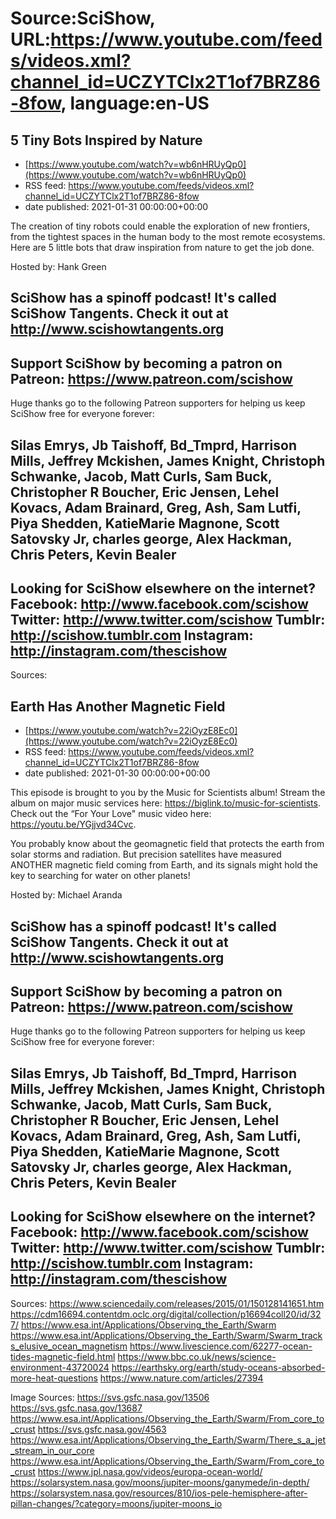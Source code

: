 # Source:SciShow, URL:https://www.youtube.com/feeds/videos.xml?channel_id=UCZYTClx2T1of7BRZ86-8fow, language:en-US

## 5 Tiny Bots Inspired by Nature
 - [https://www.youtube.com/watch?v=wb6nHRUyQp0](https://www.youtube.com/watch?v=wb6nHRUyQp0)
 - RSS feed: https://www.youtube.com/feeds/videos.xml?channel_id=UCZYTClx2T1of7BRZ86-8fow
 - date published: 2021-01-31 00:00:00+00:00

The creation of tiny robots could enable the exploration of new frontiers, from the tightest spaces in the human body to the most remote ecosystems.  Here are 5 little bots that draw inspiration from nature to get the job done.

Hosted by: Hank Green

SciShow has a spinoff podcast! It's called SciShow Tangents. Check it out at http://www.scishowtangents.org
----------
Support SciShow by becoming a patron on Patreon: https://www.patreon.com/scishow
----------
Huge thanks go to the following Patreon supporters for helping us keep SciShow free for everyone forever:

Silas Emrys, Jb Taishoff, Bd_Tmprd, Harrison Mills, Jeffrey Mckishen, James Knight, Christoph Schwanke, Jacob, Matt Curls, Sam Buck, Christopher R Boucher, Eric Jensen, Lehel Kovacs, Adam Brainard, Greg, Ash, Sam Lutfi, Piya Shedden, KatieMarie Magnone, Scott Satovsky Jr, charles george, Alex Hackman, Chris Peters, Kevin Bealer
----------
Looking for SciShow elsewhere on the internet?
Facebook: http://www.facebook.com/scishow
Twitter: http://www.twitter.com/scishow
Tumblr: http://scishow.tumblr.com
Instagram: http://instagram.com/thescishow
----------
Sources:

## Earth Has Another Magnetic Field
 - [https://www.youtube.com/watch?v=22iOyzE8Ec0](https://www.youtube.com/watch?v=22iOyzE8Ec0)
 - RSS feed: https://www.youtube.com/feeds/videos.xml?channel_id=UCZYTClx2T1of7BRZ86-8fow
 - date published: 2021-01-30 00:00:00+00:00

This episode is brought to you by the Music for Scientists album! Stream the album on major music services here: https://biglink.to/music-for-scientists. Check out the “For Your Love" music video here: https://youtu.be/YGjjvd34Cvc. 

You probably know about the geomagnetic field that protects the earth from solar storms and radiation. But precision satellites have measured ANOTHER magnetic field coming from Earth, and its signals might hold the key to searching for water on other planets!

Hosted by: Michael Aranda

SciShow has a spinoff podcast! It's called SciShow Tangents. Check it out at http://www.scishowtangents.org
----------
Support SciShow by becoming a patron on Patreon: https://www.patreon.com/scishow
----------
Huge thanks go to the following Patreon supporters for helping us keep SciShow free for everyone forever:

Silas Emrys, Jb Taishoff, Bd_Tmprd, Harrison Mills, Jeffrey Mckishen, James Knight, Christoph Schwanke, Jacob, Matt Curls, Sam Buck, Christopher R Boucher, Eric Jensen, Lehel Kovacs, Adam Brainard, Greg, Ash, Sam Lutfi, Piya Shedden, KatieMarie Magnone, Scott Satovsky Jr, charles george, Alex Hackman, Chris Peters, Kevin Bealer
----------
Looking for SciShow elsewhere on the internet?
Facebook: http://www.facebook.com/scishow
Twitter: http://www.twitter.com/scishow
Tumblr: http://scishow.tumblr.com
Instagram: http://instagram.com/thescishow
----------
Sources:
https://www.sciencedaily.com/releases/2015/01/150128141651.htm 
https://cdm16694.contentdm.oclc.org/digital/collection/p16694coll20/id/327/ 
https://www.esa.int/Applications/Observing_the_Earth/Swarm 
https://www.esa.int/Applications/Observing_the_Earth/Swarm/Swarm_tracks_elusive_ocean_magnetism 
https://www.livescience.com/62277-ocean-tides-magnetic-field.html 
https://www.bbc.co.uk/news/science-environment-43720024 
https://earthsky.org/earth/study-oceans-absorbed-more-heat-questions 
https://www.nature.com/articles/27394 

Image Sources:
https://svs.gsfc.nasa.gov/13506
https://svs.gsfc.nasa.gov/13687
https://www.esa.int/Applications/Observing_the_Earth/Swarm/From_core_to_crust
https://svs.gsfc.nasa.gov/4563
https://www.esa.int/Applications/Observing_the_Earth/Swarm/There_s_a_jet_stream_in_our_core
https://www.esa.int/Applications/Observing_the_Earth/Swarm/From_core_to_crust
https://www.jpl.nasa.gov/videos/europa-ocean-world/
https://solarsystem.nasa.gov/moons/jupiter-moons/ganymede/in-depth/
https://solarsystem.nasa.gov/resources/810/ios-pele-hemisphere-after-pillan-changes/?category=moons/jupiter-moons_io

